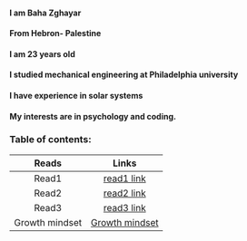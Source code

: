 

#### I am Baha Zghayar
#### From Hebron- Palestine
#### I am 23 years old
#### I studied mechanical engineering at Philadelphia university
#### I have experience in solar systems
#### My interests are in psychology and coding.

### Table of contents: 
|     Reads            |        Links                                                                                |
|:--------------------:|:------------------------------------------------------------------------------------------: |
|     Read1            |  [read1 link](https://github.com/bahazghayar/reading-notes/blob/main/read1.md/)             |
|     Read2            |  [read2 link](https://github.com/bahazghayar/reading-notes/blob/main/read2.md/)             |
|     Read3            |  [read3 link](https://github.com/bahazghayar/reading-notes/blob/main/read3.md/)             |
|     Growth mindset   |  [Growth mindset](https://github.com/bahazghayar/reading-notes/blob/main/growthmindset.md/) |  
